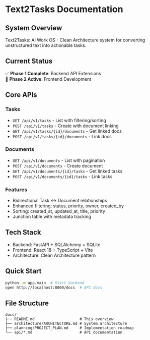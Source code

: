 # Text2Tasks Documentation

## System Overview
Text2Tasks: AI Work OS - Clean Architecture system for converting unstructured text into actionable tasks.

## Current Status
✅ **Phase 1 Complete**: Backend API Extensions  
🔄 **Phase 2 Active**: Frontend Development

## Core APIs

### Tasks
- `GET /api/v1/tasks` - List with filtering/sorting
- `POST /api/v1/tasks` - Create with document linking
- `GET /api/v1/tasks/{id}/documents` - Get linked docs
- `POST /api/v1/tasks/{id}/documents` - Link docs

### Documents  
- `GET /api/v1/documents` - List with pagination
- `POST /api/v1/documents` - Create document
- `GET /api/v1/documents/{id}/tasks` - Get linked tasks
- `POST /api/v1/documents/{id}/tasks` - Link tasks

### Features
- Bidirectional Task ↔ Document relationships
- Enhanced filtering: status, priority, owner, created_by
- Sorting: created_at, updated_at, title, priority
- Junction table with metadata tracking

## Tech Stack
- Backend: FastAPI + SQLAlchemy + SQLite
- Frontend: React 18 + TypeScript + Vite
- Architecture: Clean Architecture pattern

## Quick Start
```bash
python -m app.main  # Start backend
open http://localhost:8000/docs  # API docs
```

## File Structure
```
docs/
├── README.md                    # This overview
├── architecture/ARCHITECTURE.md # System architecture
├── planning/PROJECT_PLAN.md     # Implementation roadmap
└── api/*.md                     # API documentation
```